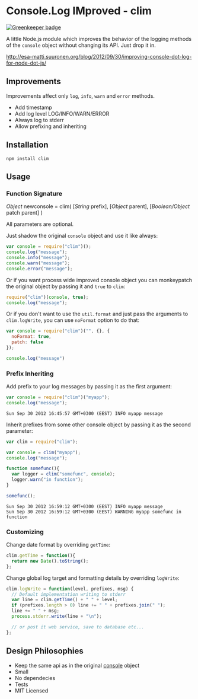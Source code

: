 # Console.Log IMproved - clim

[![Greenkeeper badge](https://badges.greenkeeper.io/epeli/node-clim.svg)](https://greenkeeper.io/)

A little Node.js module which improves the behavior of the logging methods of the
`console` object without changing its API. Just drop it in.

http://esa-matti.suuronen.org/blog/2012/09/30/improving-console-dot-log-for-node-dot-js/

## Improvements

Improvements affect only `log`, `info`, `warn` and `error` methods.

  - Add timestamp
  - Add log level LOG/INFO/WARN/ERROR
  - Always log to stderr
  - Allow prefixing and inheriting

## Installation

    npm install clim

## Usage

### Function Signature

_Object_ newconsole = clim( [_String_ prefix], [_Object_ parent], [_Boolean/Object_ patch parent] )

All parameters are optional.

Just shadow the original `console` object and use it like always:

```javascript
var console = require("clim")();
console.log("message");
console.info("message");
console.warn("message");
console.error("message");
```


Or if you want process wide improved console object you can monkeypatch the
original object by passing it and `true` to `clim`:


```javascript
require("clim")(console, true);
console.log("message");
```

Or if you don't want to use the `util.format` and just pass the arguments to
`clim.logWrite`, you can use `noFormat` option to do that:

```javascript
var console = require("clim")("", {}, {
  noFormat: true,
  patch: false
});

console.log("message")
```

### Prefix Inheriting

Add prefix to your log messages by passing it as the first argument:

```javascript
var console = require("clim")("myapp");
console.log("message");
```

    Sun Sep 30 2012 16:45:57 GMT+0300 (EEST) INFO myapp message


Inherit prefixes from some other console object by passing it as the second
parameter:

```javascript
var clim = require("clim");

var console = clim("myapp");
console.log("message");

function somefunc(){
  var logger = clim("somefunc", console);
  logger.warn("in function");
}

somefunc();
```

    Sun Sep 30 2012 16:59:12 GMT+0300 (EEST) INFO myapp message
    Sun Sep 30 2012 16:59:12 GMT+0300 (EEST) WARNING myapp somefunc in function

### Customizing


Change date format by overriding `getTime`:

```javascript
clim.getTime = function(){
  return new Date().toString();
};
```

Change global log target and formatting details by overriding `logWrite`:

```javascript
clim.logWrite = function(level, prefixes, msg) {
  // Default implementation writing to stderr
  var line = clim.getTime() + " " + level;
  if (prefixes.length > 0) line += " " + prefixes.join(" ");
  line += " " + msg;
  process.stderr.write(line + "\n");

  // or post it web service, save to database etc...
};
```


## Design Philosophies

  - Keep the same api as in the original [console](http://nodejs.org/api/stdio.html) object
  - Small
  - No dependecies
  - Tests
  - MIT Licensed
